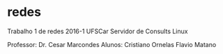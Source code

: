 # redes
Trabalho 1 de redes 2016-1 UFSCar
Servidor de Consults Linux

Professor:
	Dr. Cesar Marcondes
Alunos:
	Cristiano Ornelas
	Flavio Matano